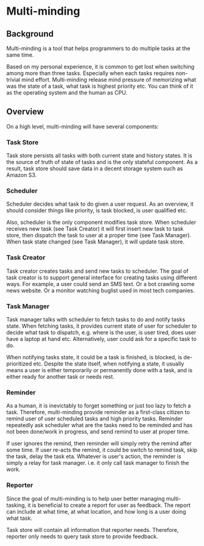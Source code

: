 # Multi-minding

## Background

Multi-minding is a tool that helps programmers to do multiple tasks at the same time.

Based on my personal experience, it is common to get lost when switching among more than three tasks. Especially when each tasks requires non-trivial mind effort. Multi-minding release mind pressure of memorizing what was the state of a task, what task is highest priority etc. You can think of it as the operating system and the human as CPU.

## Overview

On a high level, multi-minding will have several components:

### Task Store

Task store persists all tasks with both current state and history states. It is the source of truth of state of tasks and is the only stateful component. As a result, task store should save data in a decent storage system such as Amazon S3.

### Scheduler

Scheduler decides what task to do given a user request. As an overview, it should consider things like priority, is task blocked, is user qualified etc.

Also, scheduler is the only component modifies task store. When scheduler receives new task (see Task Creator) it will first insert new task to task store, then dispatch the task to user at a proper time (see Task Manager). When task state changed (see Task Manager), it will update task store.

### Task Creator

Task creator creates tasks and send new tasks to scheduler. The goal of task creator is to support general interface for creating tasks using different ways. For example, a user could send an SMS text. Or a bot crawling some news website. Or a monitor watching buglist used in most tech companies.

### Task Manager

Task manager talks with scheduler to fetch tasks to do and notify tasks state. When fetching tasks, it provides current state of user for scheduler to decide what task to dispatch, e.g. where is the user, is user tired, does user have a laptop at hand etc. Alternatively, user could ask for a specific task to do.

When notifying tasks state, it could be a task is finished, is blocked, is de-prioritized etc. Despite the state itself, when notifying a state, it usually means a user is either temporarily or permanently done with a task, and is either ready for another task or needs rest.

### Reminder

As a human, it is inevictably to forget something or just too lazy to fetch a task. Therefore, multi-minding provide reminder as a first-class citizen to remind user of user scheduled tasks and high priority tasks. Reminder repeatedly ask scheduler what are the tasks need to be reminded and has not been done/work in progress, and send remind to user at proper time.

If user ignores the remind, then reminder will simply retry the remind after some time. If user re-acts the remind, it could be switch to remind task, skip the task, delay the task eta. Whatever is user's action, the reminder is simply a relay for task manager. i.e. it only call task manager to finish the work.

### Reporter

Since the goal of multi-minding is to help user better managing multi-tasking, it is beneficial to create a report for user as feedback. The report can include at what time, at what location, and how long is a user doing what task.

Task store will contain all information that reporter needs. Therefore, reporter only needs to query task store to provide feedback.
